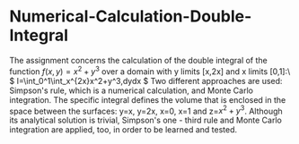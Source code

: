 # Numerical-Calculation-Double-Integral
The assignment concerns the calculation of the double integral of the function $f(x,y)=x^2+y^3$ over a domain with y limits [x,2x] and x limits [0,1]:\\
$ I=\int_0^1\int_x^{2x}x^2+y^3\,dydx $
Two different approaches are used: Simpson's rule, which is a numerical calculation, and Monte Carlo integration. 
The specific integral defines the volume that is enclosed in the space between the surfaces: y=x, y=2x, x=0, x=1 and z=$x^2+y^3$. Although its analytical solution is trivial, Simpson's one - third rule and Monte Carlo integration are applied, too, in order to be learned and tested.

